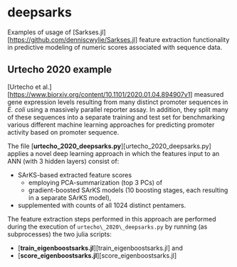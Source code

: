 # deepsarks
Examples of usage of
[Sarkses.jl][https://github.com/denniscwylie/Sarkses.jl] feature
extraction functionality in predictive modeling of numeric scores
associated with sequence data.

## Urtecho 2020 example
[Urtecho et al.][https://www.biorxiv.org/content/10.1101/2020.01.04.894907v1]
measured gene expression levels resulting from many distinct promoter
sequences in *E. coli* using a massively parallel reporter assay. In
addition, they split many of these sequences into a separate training
and test set for benchmarking various different machine learning
approaches for predicting promoter activity based on promoter sequence.

The file [**urtecho_2020_deepsarks.py**][urtecho_2020_deepsarks.py]
applies a novel deep learning approach in which the features input to
an ANN (with 3 hidden layers) consist of:
- SArKS-based extracted feature scores
  - employing PCA-summarization (top 3 PCs) of
  - gradient-boosted SArKS models (10 boosting stages, each resulting
    in a separate SArKS model),
- supplemented with counts of all 1024 distinct pentamers.

The feature extraction steps performed in this approach are performed
during the execution of `urtecho\_2020\_deepsarks.py` by running (as
subprocesses) the two julia scripts:
- [**train_eigenboostsarks.jl**][train_eigenboostsarks.jl] and
- [**score_eigenboostsarks.jl**][score_eigenboostsarks.jl]
